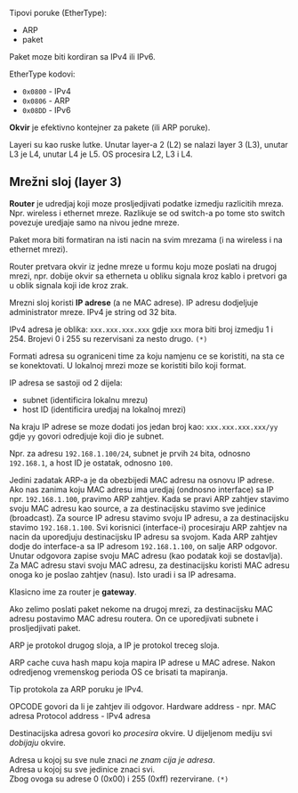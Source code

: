 Tipovi poruke (EtherType):
- ARP
- paket

Paket moze biti kordiran sa IPv4 ili IPv6.

EtherType kodovi:
- `0x0800` - IPv4
- `0x0806` - ARP 
- `0x08DD` - IPv6

**Okvir** je efektivno kontejner za pakete (ili ARP poruke).

Layeri su kao ruske lutke.
Unutar layer-a 2 (L2) se nalazi layer 3 (L3), unutar L3 je L4, unutar L4 je L5.
OS procesira L2, L3 i L4.


## Mrežni sloj (layer 3)

**Router** je udredjaj koji moze prosljedjivati podatke izmedju razlicitih mreza.
Npr. wireless i ethernet mreze.
Razlikuje se od switch-a po tome sto switch povezuje uredjaje samo na nivou jedne mreze.

Paket mora biti formatiran na isti nacin na svim mrezama 
(i na wireless i na ethernet mrezi).

Router pretvara okvir iz jedne mreze u formu koju moze poslati na drugoj mrezi, 
npr. dobije okvir sa etherneta u obliku signala kroz kablo i 
pretvori ga u oblik signala koji ide kroz zrak.

Mrezni sloj koristi **IP adrese** (a ne MAC adrese).
IP adresu dodjeljuje administrator mreze.
IPv4 je string od 32 bita.

IPv4 adresa je oblika:
```xxx.xxx.xxx.xxx```
gdje `xxx` mora biti broj izmedju 1 i 254.
Brojevi 0 i 255 su rezervisani za nesto drugo. `(*)`

Formati adresa su ograniceni time za koju namjenu ce se koristiti, na sta ce se konektovati.
U lokalnoj mrezi moze se koristiti bilo koji format.

IP adresa se sastoji od 2 dijela:
- subnet (identificira lokalnu mrezu)
- host ID (identificira uredjaj na lokalnoj mrezi)

Na kraju IP adrese se moze dodati jos jedan broj kao:
```xxx.xxx.xxx.xxx/yy```
gdje `yy` govori odredjuje koji dio je subnet.

Npr. za adresu `192.168.1.100/24`, subnet je prvih `24` bita, odnosno `192.168.1`, a host ID je ostatak, odnosno `100`.

Jedini zadatak ARP-a je da obezbijedi MAC adresu na osnovu IP adrese.
Ako nas zanima koju MAC adresu ima uredjaj (ondnosno interface) sa IP npr. `192.168.1.100`, pravimo ARP zahtjev.
Kada se pravi ARP zahtjev stavimo svoju MAC adresu kao source, a za destinacijsku stavimo sve jedinice (broadcast).
Za source IP adresu stavimo svoju IP adresu, a za destinacijsku stavimo `192.168.1.100`.
Svi korisnici (interface-i) procesiraju ARP zahtjev na nacin da uporedjuju destinacijsku IP adresu sa svojom.
Kada ARP zahtjev dodje do interface-a sa IP adresom `192.168.1.100`, on salje ARP odgovor.
Unutar odgovora zapise svoju MAC adresu (kao podatak koji se dostavlja).
Za MAC adresu stavi svoju MAC adresu, za destinacijsku koristi MAC adresu onoga ko je poslao zahtjev (nasu).
Isto uradi i sa IP adresama.

Klasicno ime za router je **gateway**.

Ako zelimo poslati paket nekome na drugoj mrezi, za destinacijsku MAC adresu postavimo MAC adresu routera.
On ce uporedjivati subnete i prosljedjivati paket.

ARP je protokol drugog sloja, a IP je protokol treceg sloja.

ARP cache cuva hash mapu koja mapira IP adrese u MAC adrese.
Nakon odredjenog vremenskog perioda OS ce brisati ta mapiranja.

Tip protokola za ARP poruku je IPv4.

OPCODE govori da li je zahtjev ili odgovor.
Hardware address - npr. MAC adresa
Protocol address - IPv4 adresa

Destinacijska adresa govori ko *procesira* okvire.
U dijeljenom mediju svi *dobijaju* okvire.

Adresa u kojoj su sve nule znaci *ne znam cija je adresa*. \
Adresa u kojoj su sve jedinice znaci svi. \
Zbog ovoga su adrese 0 (0x00) i 255 (0xff) rezervirane. `(*)`
